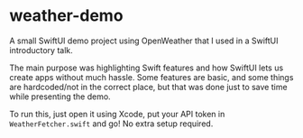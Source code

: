 # weather-demo
A small SwiftUI demo project using OpenWeather that I used in a SwiftUI introductory talk.

The main purpose was highlighting Swift features and how SwiftUI lets us create apps without much hassle. Some features are basic, 
and some things are hardcoded/not in the correct place, but that was done just to save time while presenting the demo.

To run this, just open it using Xcode, put your API token in `WeatherFetcher.swift` and go! No extra setup required.
